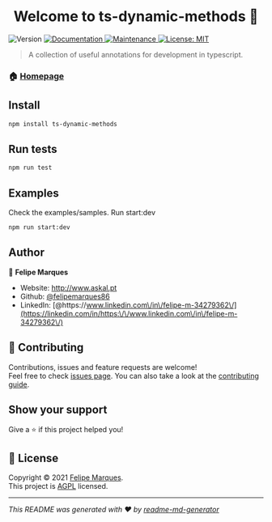 <h1 align="center">Welcome to ts-dynamic-methods 👋</h1>
<p>
  <img alt="Version" src="https://img.shields.io/badge/version-0.0.5-blue.svg?cacheSeconds=2592000" />
  <a href="https://github.com/felipemarques86/ts-dynamic-methods#readme" target="_blank">
    <img alt="Documentation" src="https://img.shields.io/badge/documentation-yes-brightgreen.svg" />
  </a>
  <a href="https://github.com/felipemarques86/ts-dynamic-methods/graphs/commit-activity" target="_blank">
    <img alt="Maintenance" src="https://img.shields.io/badge/Maintained%3F-yes-green.svg" />
  </a>
  <a href="https://github.com/felipemarques86/ts-dynamic-methods/blob/master/LICENSE" target="_blank">
    <img alt="License: MIT" src="https://img.shields.io/github/license/felipemarques86/ts-dynamic-methods" />
  </a>
</p>

> A collection of useful annotations for development in typescript.

### 🏠 [Homepage](https://github.com/felipemarques86/ts-dynamic-methods)

## Install

```sh
npm install ts-dynamic-methods
```

## Run tests

```sh
npm run test
```

## Examples
Check the examples/samples. Run start:dev 

```sh
npm run start:dev
```

## Author

👤 **Felipe Marques**

* Website: http://www.askal.pt
* Github: [@felipemarques86](https://github.com/felipemarques86)
* LinkedIn: [@https:\/\/www.linkedin.com\/in\/felipe-m-34279362\/](https://linkedin.com/in/https:\/\/www.linkedin.com\/in\/felipe-m-34279362\/)

## 🤝 Contributing

Contributions, issues and feature requests are welcome!<br />Feel free to check [issues page](https://github.com/felipemarques86/ts-dynamic-methods/issues). You can also take a look at the [contributing guide](https://github.com/felipemarques86/ts-dynamic-methods/blob/master/CONTRIBUTING.md).

## Show your support

Give a ⭐️ if this project helped you!

## 📝 License

Copyright © 2021 [Felipe Marques](https://github.com/felipemarques86).<br />
This project is [AGPL](https://github.com/felipemarques86/ts-dynamic-methods/blob/master/LICENSE) licensed.

***
_This README was generated with ❤️ by [readme-md-generator](https://github.com/kefranabg/readme-md-generator)_